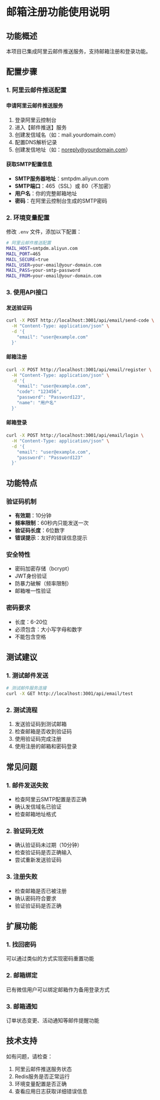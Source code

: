 # 邮箱注册功能使用说明

## 功能概述
本项目已集成阿里云邮件推送服务，支持邮箱注册和登录功能。

## 配置步骤

### 1. 阿里云邮件推送配置

#### 申请阿里云邮件推送服务
1. 登录阿里云控制台
2. 进入【邮件推送】服务
3. 创建发信域名（如：mail.yourdomain.com）
4. 配置DNS解析记录
5. 创建发信地址（如：noreply@yourdomain.com）

#### 获取SMTP配置信息
- **SMTP服务器地址**：smtpdm.aliyun.com
- **SMTP端口**：465（SSL）或 80（不加密）
- **用户名**：你的完整邮箱地址
- **密码**：在阿里云控制台生成的SMTP密码

### 2. 环境变量配置

修改 `.env` 文件，添加以下配置：

```bash
# 阿里云邮件推送配置
MAIL_HOST=smtpdm.aliyun.com
MAIL_PORT=465
MAIL_SECURE=true
MAIL_USER=your-email@your-domain.com
MAIL_PASS=your-smtp-password
MAIL_FROM=your-email@your-domain.com
```

### 3. 使用API接口

#### 发送验证码
```bash
curl -X POST http://localhost:3001/api/email/send-code \
  -H "Content-Type: application/json" \
  -d '{
    "email": "user@example.com"
  }'
```

#### 邮箱注册
```bash
curl -X POST http://localhost:3001/api/email/register \
  -H "Content-Type: application/json" \
  -d '{
    "email": "user@example.com",
    "code": "123456",
    "password": "Password123",
    "name": "用户名"
  }'
```

#### 邮箱登录
```bash
curl -X POST http://localhost:3001/api/email/login \
  -H "Content-Type: application/json" \
  -d '{
    "email": "user@example.com",
    "password": "Password123"
  }'
```

## 功能特点

### 验证码机制
- **有效期**：10分钟
- **频率限制**：60秒内只能发送一次
- **验证码长度**：6位数字
- **错误提示**：友好的错误信息提示

### 安全特性
- 密码加密存储（bcrypt）
- JWT身份验证
- 防暴力破解（频率限制）
- 邮箱唯一性验证

### 密码要求
- 长度：6-20位
- 必须包含：大小写字母和数字
- 不能包含空格

## 测试建议

### 1. 测试邮件发送
```bash
# 测试邮件服务连接
curl -X GET http://localhost:3001/api/email/test
```

### 2. 测试流程
1. 发送验证码到测试邮箱
2. 检查邮箱是否收到验证码
3. 使用验证码完成注册
4. 使用注册的邮箱和密码登录

## 常见问题

### 1. 邮件发送失败
- 检查阿里云SMTP配置是否正确
- 确认发信域名已验证
- 检查邮箱地址格式

### 2. 验证码无效
- 确认验证码未过期（10分钟）
- 检查验证码是否正确输入
- 尝试重新发送验证码

### 3. 注册失败
- 检查邮箱是否已被注册
- 确认密码符合要求
- 验证验证码是否正确

## 扩展功能

### 1. 找回密码
可以通过类似的方式实现密码重置功能

### 2. 邮箱绑定
已有微信用户可以绑定邮箱作为备用登录方式

### 3. 邮箱通知
订单状态变更、活动通知等邮件提醒功能

## 技术支持

如有问题，请检查：
1. 阿里云邮件推送服务状态
2. Redis服务是否正常运行
3. 环境变量配置是否正确
4. 查看应用日志获取详细错误信息
